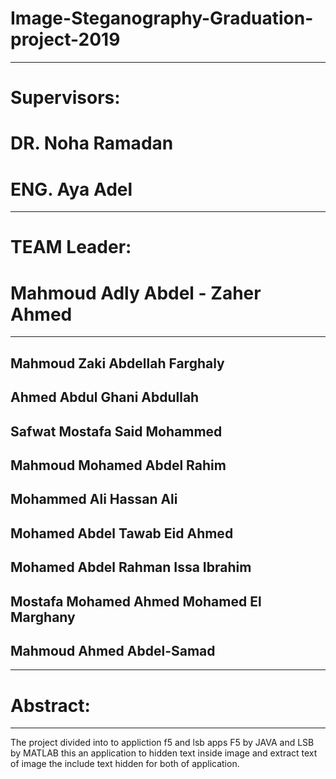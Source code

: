 # Image-Steganography-Graduation-project-2019
----------------------------------------------------------------
# Supervisors:

#    DR. Noha Ramadan
#    ENG. Aya Adel
----------------------------------------------------------------
# TEAM Leader:

#    Mahmoud Adly Abdel - Zaher Ahmed
----------------------------------------------------------------
Mahmoud Zaki Abdellah Farghaly
------------------------------
Ahmed Abdul Ghani Abdullah
-----------------------------
Safwat Mostafa Said Mohammed
-----------------------------
Mahmoud Mohamed Abdel Rahim
-------------------------------
Mohammed Ali Hassan Ali
-------------------------------
Mohamed Abdel Tawab Eid Ahmed
-------------------------------
Mohamed Abdel Rahman Issa Ibrahim
-----------------------------------
Mostafa Mohamed Ahmed Mohamed El Marghany
--------------------------------------------
Mahmoud Ahmed Abdel-Samad
-------------------------------------------------

-------------------------------------------------------------------------------
# Abstract:
-----------
The project divided into to appliction f5 and lsb apps
  F5 by JAVA and LSB by MATLAB
  this an application to hidden text inside image and extract text of image the include text hidden for both of application.

